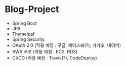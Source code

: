 # Blog-Project
- Spring Boot
- JPA
- Thymeleaf
- Spring Security
- OAuth 2.0 (적용 예정 : 구글, 페이스북(?), 카카오, 네이버)
- AWS 배포 (적용 예정 : EC2, RDS)
- CI/CD (적용 예정 : Travis(?), CodeDeploy)

